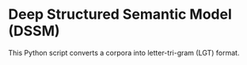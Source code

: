 # Deep Structured Semantic Model (DSSM) 

This Python script converts a corpora into letter-tri-gram (LGT) format.
